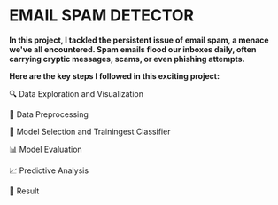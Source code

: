 # **EMAIL SPAM DETECTOR**

**In this project, I tackled the persistent issue of email spam, a menace we've all encountered. Spam emails flood our inboxes daily, often carrying cryptic messages, scams, or even phishing attempts.**

**Here are the key steps I followed in this exciting project:**

🔍 Data Exploration and Visualization

🧮 Data Preprocessing

🤖 Model Selection and Trainingest Classifier

📊 Model Evaluation

📈 Predictive Analysis

🌟 Result
